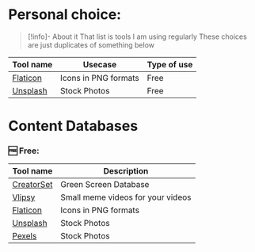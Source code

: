 
# Personal choice:
> [!info]- About it
> That list is tools I am using regularly
> These choices are just duplicates of something below

Tool name | Usecase | Type of use
-- | -- | --
[Flaticon](https://www.flaticon.com/)|Icons in PNG formats|Free
[Unsplash](https://unsplash.com/)|Stock Photos|Free

# Content Databases

### 🆓 Free:
| Tool name | Description |
| ---- | ---- |
| [CreatorSet](https://creatorset.com/) | Green Screen Database |
| [Vlipsy](https://vlipsy.com/) | Small meme videos for your videos |
| [Flaticon](https://www.flaticon.com/) | Icons in PNG formats |
| [Unsplash](https://unsplash.com/) | Stock Photos |
| [Pexels](https://www.pexels.com) | Stock Photos |
